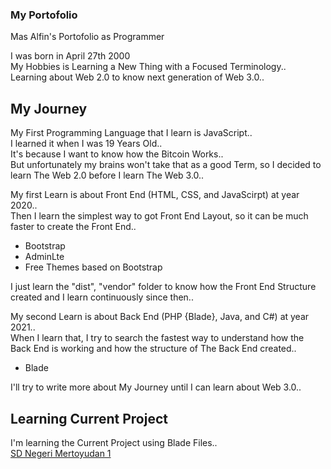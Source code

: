 ### My Portofolio
Mas Alfin's Portofolio as Programmer

I was born in April 27th 2000 <br/>
My Hobbies is Learning a New Thing with a Focused Terminology.. <br/>
Learning about Web 2.0 to know next generation of Web 3.0.. <br/>

## My Journey
My First Programming Language that I learn is JavaScript.. <br/>
I learned it when I was 19 Years Old.. <br/>
It's because I want to know how the Bitcoin Works.. <br/>
But unfortunately my brains won't take that as a good Term, so I decided to learn The Web 2.0 before I learn The Web 3.0.. <br/>

My first Learn is about Front End (HTML, CSS, and JavaScirpt) at year 2020.. <br/>
Then I learn the simplest way to got Front End Layout, so it can be much faster to create the Front End.. <br/>
- Bootstrap
- AdminLte
- Free Themes based on Bootstrap <br/>

I just learn the "dist", "vendor" folder to know how the Front End Structure created and I learn continuously since then.. <br/>

My second Learn is about Back End (PHP {Blade}, Java, and C#) at year 2021.. <br/>
When I learn that, I try to search the fastest way to understand how the Back End is working and how the structure of The Back End created.. <br/>
- Blade

I'll try to write more about My Journey until I can learn about Web 3.0..

## Learning Current Project

I'm learning the Current Project using Blade Files.. <br/>
[SD Negeri Mertoyudan 1](https://sdn-mertoyudan-1.sch.id)